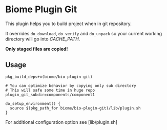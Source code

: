 # Biome Plugin Git

This plugin helps you to build project when in git repository.

It overrides `do_download`, `do_verify` and `do_unpack` so your current working directory will go into _CACHE_PATH_.

**Only staged files are copied!**


## Usage

```
pkg_build_deps+=(biome/bio-plugin-git)

# You can optimize behavior by copying only sub directory
# This will safe some time in huge repo
plugin_git_subdir=components/component1

do_setup_environment() {
  source $(pkg_path_for biome/bio-plugin-git)/lib/plugin.sh
}
```

For additional configuration option see [lib/plugin.sh]
